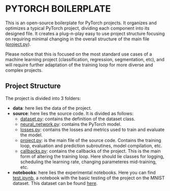 # PYTORCH BOILERPLATE

This is an open-source boilerplate for PyTorch projects. It organizes and optimizes a typical PyTorch project, dividing each component into its designed file. It creates a plug-n-play easy to use project structure focusing on requiring minimal changing in the overall structure of the main file ([project.py](source/project.py)).

Please notice that this is focused on the most standard use cases of a machine learning project (classification, regression, segmentation, etc), and will require further adaptation of the training loop for more diverse and complex projects.

## Project Structure

The project is divided into 3 folders:

- **data**: here lies the data of the project.
- **source**: here lies the source code. It is divided as follows:
    - [dataset.py](source/dataset.py): contains the definition of the dataset class.
    - [neural_network.py](source/neural_network.py): contains the PyTorch model.
    - [losses.py](source/losses.py): contains the losses and metrics used to train and evaluate the model.
    - [project.py](source/project.py): is the main file of the source code. Contains the training loop, evaluation and prediction subroutines, model compilation, etc.
    - [callbacks.py](source/callbacks.py): contains the callbacks of the project. This is the main form of altering the training loop. Here should lie classes for logging, scheduling the learning rate, changing parameteres mid-training, etc.
- **notebooks**: here lies the experimental notebooks. Here you can find [test.ipynb](notebooks/test.ipynb), a notebook with the basic testing of the project on the MNIST dataset. This dataset can be found [here](https://www.kaggle.com/datasets/oddrationale/mnist-in-csv).
 